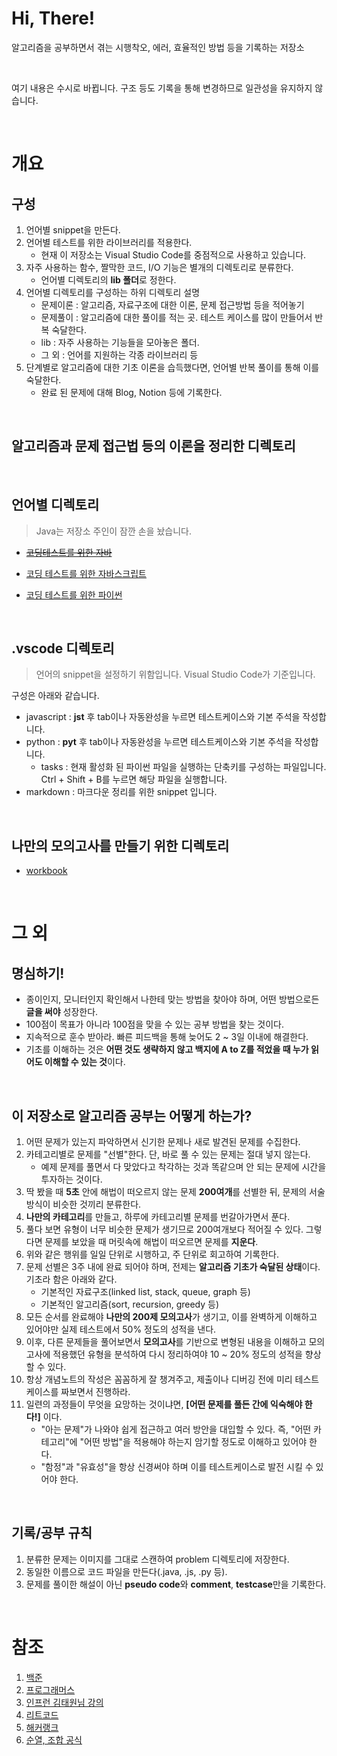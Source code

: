# Hi, There!
알고리즘을 공부하면서 겪는 시행착오, 에러, 효율적인 방법 등을 기록하는 저장소

<br>

여기 내용은 수시로 바뀝니다. 구조 등도 기록을 통해 변경하므로 일관성을 유지하지 않습니다.

<br>

# 개요
## 구성
1. 언어별 snippet을 만든다.
2. 언어별 테스트를 위한 라이브러리를 적용한다.
    - 현재 이 저장소는 Visual Studio Code를 중점적으로 사용하고 있습니다.
3. 자주 사용하는 함수, 짤막한 코드, I/O 기능은 별개의 디렉토리로 분류한다.
    - 언어별 디렉토리의 **lib 폴더**로 정한다.
4. 언어별 디렉토리를 구성하는 하위 디렉토리 설명
    - 문제이론 : 알고리즘, 자료구조에 대한 이론, 문제 접근방법 등을 적어놓기
    - 문제풀이 : 알고리즘에 대한 풀이를 적는 곳. 테스트 케이스를 많이 만들어서 반복 숙달한다.
    - lib : 자주 사용하는 기능들을 모아놓은 폴더.
    - 그 외 : 언어를 지원하는 각종 라이브러리 등
5. 단계별로 알고리즘에 대한 기초 이론을 습득했다면, 언어별 반복 풀이를 통해 이를 숙달한다.
    - 완료 된 문제에 대해 Blog, Notion 등에 기록한다.

<br>

## 알고리즘과 문제 접근법 등의 이론을 정리한 디렉토리

<br>

## 언어별 디렉토리
> Java는 저장소 주인이 잠깐 손을 놨습니다.
- ~~[코딩테스트를 위한 자바](https://github.com/InSeong-So/Algorithm/tree/master/java)~~

- [코딩 테스트를 위한 자바스크립트](https://github.com/InSeong-So/Algorithm/tree/master/javascript)

- [코딩 테스트를 위한 파이썬](https://github.com/InSeong-So/Algorithm/tree/master/python)

<br>

## .vscode 디렉토리
> 언어의 snippet을 설정하기 위함입니다. Visual Studio Code가 기준입니다.

구성은 아래와 같습니다.
- javascript : **jst** 후 tab이나 자동완성을 누르면 테스트케이스와 기본 주석을 작성합니다.
- python : **pyt** 후 tab이나 자동완성을 누르면 테스트케이스와 기본 주석을 작성합니다.
    - tasks : 현재 활성화 된 파이썬 파일을 실행하는 단축키를 구성하는 파일입니다. Ctrl + Shift + B를 누르면 해당 파일을 실행합니다.
- markdown : 마크다운 정리를 위한 snippet 입니다.

<br>

## 나만의 모의고사를 만들기 위한 디렉토리
- [workbook](https://github.com/InSeong-So/Algorithm/tree/master/workbook)

<br>

# 그 외
## 명심하기!
- 종이인지, 모니터인지 확인해서 나한테 맞는 방법을 찾아야 하며, 어떤 방법으로든 **글을 써야** 성장한다.
- 100점이 목표가 아니라 100점을 맞을 수 있는 공부 방법을 찾는 것이다.
- 지속적으로 훈수 받아라. 빠른 피드백을 통해 늦어도 2 ~ 3일 이내에 해결한다.
- 기초를 이해하는 것은 **어떤 것도 생략하지 않고 백지에 A to Z를 적었을 때 누가 읽어도 이해할 수 있는 것**이다.

<br>

## 이 저장소로 알고리즘 공부는 어떻게 하는가?
1. 어떤 문제가 있는지 파악하면서 신기한 문제나 새로 발견된 문제를 수집한다.
3. 카테고리별로 문제를 "선별"한다. 단, 바로 풀 수 있는 문제는 절대 넣지 않는다.
    - 예제 문제를 풀면서 다 맞았다고 착각하는 것과 똑같으며 안 되는 문제에 시간을 투자하는 것이다.
5. 딱 봤을 때 **5초** 안에 해법이 떠오르지 않는 문제 **200여개**를 선별한 뒤, 문제의 서술 방식이 비슷한 것끼리 분류한다.
6. **나만의 카테고리**를 만들고, 하루에 카테고리별 문제를 번갈아가면서 푼다.
7. 풀다 보면 유형이 너무 비슷한 문제가 생기므로 200여개보다 적어질 수 있다. 그렇다면 문제를 보았을 때 머릿속에 해법이 떠오르면 문제를 **지운다**.
8. 위와 같은 행위를 일일 단위로 시행하고, 주 단위로 회고하여 기록한다.
9. 문제 선별은 3주 내에 완료 되어야 하며, 전제는 **알고리즘 기초가 숙달된 상태**이다. 기초라 함은 아래와 같다.
    - 기본적인 자료구조(linked list, stack, queue, graph 등)
    - 기본적인 알고리즘(sort, recursion, greedy 등)
10. 모든 순서를 완료해야 **나만의 200제 모의고사**가 생기고, 이를 완벽하게 이해하고 있어야만 실제 테스트에서 50% 정도의 성적을 낸다.
11. 이후, 다른 문제들을 풀어보면서 **모의고사**를 기반으로 변형된 내용을 이해하고 모의고사에 적용했던 유형을 분석하여 다시 정리하여야 10 ~ 20% 정도의 성적을 향상할 수 있다.
12. 항상 개념노트의 작성은 꼼꼼하게 잘 챙겨주고, 제출이나 디버깅 전에 미리 테스트케이스를 짜보면서 진행하라.
13. 일련의 과정들이 무엇을 요망하는 것이냐면, **[어떤 문제를 풀든 간에 익숙해야 한다!]** 이다.
    - "아는 문제"가 나와야 쉽게 접근하고 여러 방안을 대입할 수 있다. 즉, "어떤 카테고리"에 "어떤 방법"을 적용해야 하는지 암기할 정도로 이해하고 있어야 한다.
    - "함정"과 "유효성"을 항상 신경써야 하며 이를 테스트케이스로 발전 시킬 수 있어야 한다.

<br>

## 기록/공부 규칙
1. 분류한 문제는 이미지를 그대로 스캔하여 problem 디렉토리에 저장한다.
2. 동일한 이름으로 코드 파일을 만든다(.java, .js, .py 등).
3. 문제를 풀이한 해설이 아닌 **pseudo code**와 **comment**, **testcase**만을 기록한다.

<br>

# 참조
1. [백준](https://www.acmicpc.net/)
2. [프로그래머스](https://programmers.co.kr/)
3. [인프런 김태원님 강의](https://www.inflearn.com/course/%EC%9E%90%EB%B0%94%EC%8A%A4%ED%81%AC%EB%A6%BD%ED%8A%B8-%EC%95%8C%EA%B3%A0%EB%A6%AC%EC%A6%98-%EB%AC%B8%EC%A0%9C%ED%92%80%EC%9D%B4)
4. [리트코드](https://leetcode.com/)
5. [해커랭크](https://www.hackerrank.com/)
6. [순열, 조합 공식](https://coding-factory.tistory.com/606)